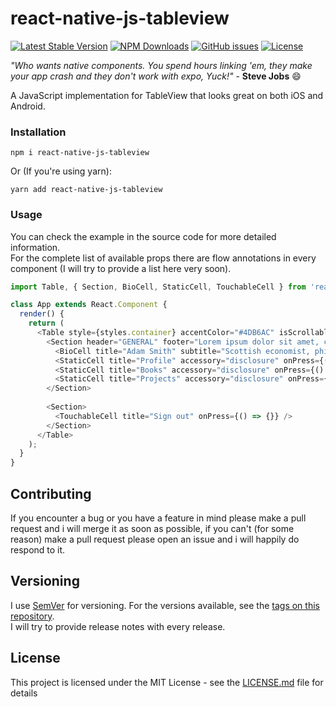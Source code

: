 # react-native-js-tableview

[![Latest Stable Version](https://img.shields.io/npm/v/react-native-js-tableview.svg)](https://www.npmjs.com/package/react-native-js-tableview)
[![NPM Downloads](https://img.shields.io/npm/dm/react-native-js-tableview.svg)](https://www.npmjs.com/package/react-native-js-tableview)
[![GitHub issues](https://img.shields.io/github/issues-raw/mohakapt/react-native-js-tableview.svg)](https://github.com/mohakapt/react-native-js-tableview/issues)
[![License](https://img.shields.io/github/license/mohakapt/react-native-js-tableview.svg)](https://github.com/mohakapt/react-native-js-tableview)

_"Who wants native components. You spend hours linking 'em, they make your app crash and they don't work with expo, Yuck!"_ - **Steve Jobs** 😄
	
A JavaScript implementation for TableView that looks great on both iOS and Android.


### Installation

```
npm i react-native-js-tableview
```
Or (If you're using yarn):

```
yarn add react-native-js-tableview
```

### Usage

You can check the example in the source code for more detailed information.<br/>For the complete list of available props there are flow annotations in every component (I will try to provide a list here very soon).

```js
import Table, { Section, BioCell, StaticCell, TouchableCell } from 'react-native-js-tableview';

class App extends React.Component {
  render() {
    return (
      <Table style={styles.container} accentColor="#4DB6AC" isScrollable={true}>
        <Section header="GENERAL" footer="Lorem ipsum dolor sit amet, consectetur adipiscing elit.">
          <BioCell title="Adam Smith" subtitle="Scottish economist, philosopher, and author." />
          <StaticCell title="Profile" accessory="disclosure" onPress={() => {}} />
          <StaticCell title="Books" accessory="disclosure" onPress={() => {}} />
          <StaticCell title="Projects" accessory="disclosure" onPress={() => {}} />
        </Section>
        
        <Section>
          <TouchableCell title="Sign out" onPress={() => {}} />
        </Section>
      </Table>
    );
  }
}
```

## Contributing

If you encounter a bug or you have a feature in mind please make a pull request and i will merge it as soon as possible, if you can't (for some reason) make a pull request please open an issue and i will happily do respond to it.

## Versioning

I use [SemVer](http://semver.org/) for versioning. For the versions available, see the [tags on this repository](https://github.com/mohakapt/react-native-js-tableview/tags).<br/>
I will try to provide release notes with every release.

## License

This project is licensed under the MIT License - see the [LICENSE.md](https://github.com/mohakapt/react-native-js-tableview/blob/master/LICENSE) file for details
